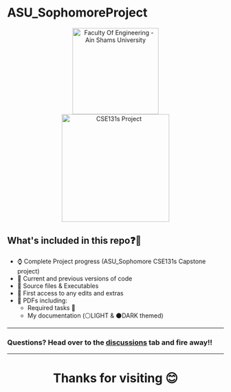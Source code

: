 # ASU_SophomoreProject
<div id="header" align="center">
  <img src="https://eng.asu.edu.eg/img/logo.png" title="Faculty Of Engineering - Ain Shams University" width="200"/>
</div>

<div id="header2" align="center">
  <img src="https://i.ibb.co/GpwMLTD/cse131.png" title="CSE131s Project" width="250"/>
</div>


## What's included in this repo❓🤔

- ⌚ Complete Project progress (ASU_Sophomore CSE131s Capstone project)
- 📅 Current and previous versions of code
- 📂 Source files & Executables
- 📝 First access to any edits and extras
- 📃 PDFs including:
     - Required tasks 📑
     - My documentation (⚪LIGHT & ⚫DARK themed)
___________________________________________________________________
### **Questions?** Head over to the [discussions](https://github.com/dizzydroid/ASU_SophomoreProject/discussions) tab and fire away!!
___________________________________________________________________

<h1 align="center">Thanks for visiting 😊</h1>




